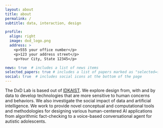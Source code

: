 ```yaml
---
layout: about
title: about
permalink: /
subtitle: data, interaction, design

profile:
  align: right
  image: dxd_logo.png
  address: >
    <p>555 your office number</p>
    <p>123 your address street</p>
    <p>Your City, State 12345</p>

news: true  # includes a list of news items
selected_papers: true # includes a list of papers marked as "selected={true}"
social: true  # includes social icons at the bottom of the page
---
```


The DxD Lab is based out of [IDKAIST](https://id.kaist.ac.kr/). We explore design from, with and by data to develop technologies that are more sensitive to human concerns and behaviors.
We also investigate the social impact of data and artificial intelligence. We work to provide novel conceptual and computational tools and methodologies for designing various human-centered AI applications from algorithmic fact-checking to a voice-based conversational agent for autistic adolescents.